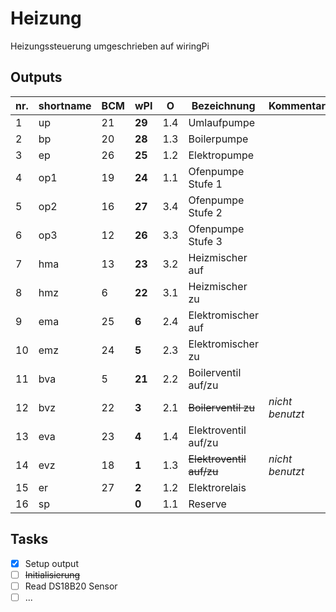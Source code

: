 # Heizung
 Heizungssteuerung umgeschrieben auf wiringPi

## Outputs
	
nr. | shortname | BCM | wPI | O | Bezeichnung | Kommentar
---|---|---|---|---|---|---
 1 | up  | 21 | **29** | 1.4 | Umlaufpumpe |
 2 | bp  | 20 | **28** | 1.3 | Boilerpumpe |
 3 | ep  | 26 | **25** | 1.2 | Elektropumpe |
 4 | op1 | 19 | **24** | 1.1 | Ofenpumpe Stufe 1 |
 5 | op2 | 16 | **27** | 3.4 | Ofenpumpe Stufe 2 |
 6 | op3 | 12 | **26** | 3.3 | Ofenpumpe Stufe 3 |
 7 | hma | 13 | **23** | 3.2 | Heizmischer auf |
 8 | hmz |  6 | **22** | 3.1 | Heizmischer zu |
 9 | ema | 25 |  **6** | 2.4 | Elektromischer auf |
10 | emz | 24 |  **5** | 2.3 | Elektromischer zu |
11 | bva |  5 | **21** | 2.2 | Boilerventil auf/zu |
12 | bvz | 22 |  **3** | 2.1 | ~~Boilerventil zu~~ | *nicht benutzt*
13 | eva | 23 |  **4** | 1.4 | Elektroventil auf/zu | 
14 | evz | 18 |  **1** | 1.3 | ~~Elektroventil auf/zu~~ | *nicht benutzt*
15 | er  | 27 |  **2** | 1.2 | Elektrorelais |
16 | sp	 |    |  **0** | 1.1 | Reserve |

## Tasks

- [x] Setup output
- [ ] ~~Initialisierung~~
- [ ] Read DS18B20 Sensor
- [ ] ...
